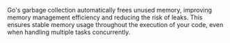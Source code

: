 Go's garbage collection automatically frees unused memory, improving memory management efficiency and reducing the risk of leaks. This ensures stable memory usage throughout the execution of your code, even when handling multiple tasks concurrently. 